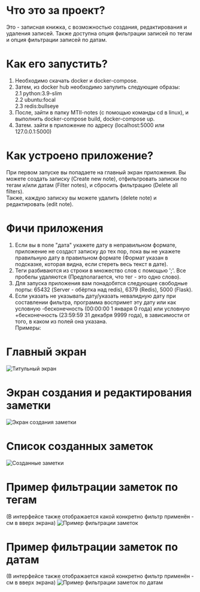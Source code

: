 # Что это за проект?  
Это - записная книжка, с возможностью создания, редактирования и удаления записей. Также доступна опция фильтрации записей по тегам и опция фильтрации записей по датам.  
# Как его запустить?  
1. Необходимо скачать docker и docker-compose.  
2. Затем, из docker hub необходимо запулить следующие образы:  
  2.1 python:3.9-slim  
  2.2 ubuntu:focal  
  2.3 redis:bullseye  
3. После, зайти в папку MTII-notes (с помощью команды cd в linux), и выполнить docker-compose build, docker-compose up.
4. Затем. зайти в приложение по адресу (localhost:5000 или 127.0.0.1:5000)
# Как устроено приложение?  
При первом запуске вы попадаете на главный экран приложения. Вы можете создать записку (Create new note), отфильтровать записки по тегам и/или датам (Filter notes), и сбросить фильтрацию (Delete all filters).  
Также, каждую записку вы можете удалить (delete note) и редактировать (edit note).  
# Фичи приложения  
1. Если вы в поле "дата" укажете дату в неправильном формате, приложение не создаст записку до тех пор, пока вы не укажете правильную дату в правильном формате (Формат указан в подсказке, которая видна, если стереть весь текст в дате).
2. Теги разбиваются из строки в множество слов с помощью ';'. Все пробелы удаляются (Предполагается, что тег - это одно слово).
3. Для запуска приложения вам понадобятся следующие свободные порты: 65432 (Server - обёртка над redis), 6379 (Redis), 5000 (Flask).
4. Если указать не указывать дату/указать невалидную дату при составлении фильтра, программа воспримет эту дату или как условную -бесконечность (00:00:00 1 января 0 года) или условную +бесконечность (23:59:59 31 декабря 9999 года), в зависимости от того, в каком из полей она указана.  
Примеры:  
# Главный экран
![Титульный экран](https://user-images.githubusercontent.com/16386865/208236844-817e1bf0-ae18-4248-8751-4599cade3485.jpg)
# Экран создания и редактирования заметки 
![Экран создания заметки](https://user-images.githubusercontent.com/16386865/208236859-2059f0c5-afd7-47fd-ba7f-77ee6bee2bbf.jpg)
# Список созданных заметок
![Созданные заметки](https://user-images.githubusercontent.com/16386865/208236874-a594827e-a05b-423c-9a0b-e7c27b702db4.jpg)
# Пример фильтрации заметок по тегам
(В интерфейсе также отображается какой конкретно фильтр применён - см в вверх экрана)
![Пример фильтрации заметок](https://user-images.githubusercontent.com/16386865/208236887-5c314f82-43cf-4ce5-8f19-481f328e9654.jpg)
# Пример фильтрации заметок по датам
(В интерфейсе также отображается какой конкретно фильтр применён - см в вверх экрана)
![Пример фильтрации заметок по датам](https://user-images.githubusercontent.com/16386865/208236917-c0cb147b-5f72-40d9-a35d-42c7b37611d8.jpg)
